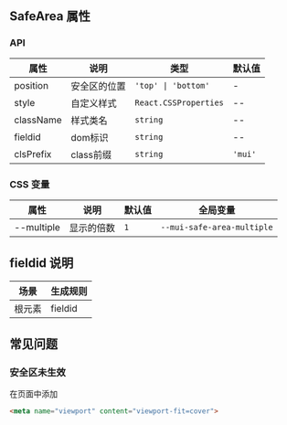 ## SafeArea 属性
### API
| 属性     | 说明         | 类型                | 默认值 |
| -------- | ------------ | ------------------- | ------ |
| position | 安全区的位置 | `'top' \| 'bottom'` | -      |
| style | 自定义样式   | `React.CSSProperties` | -- |   
|className | 样式类名 | `string` | -- |
|fieldid | dom标识 | `string` | -- |
|clsPrefix | class前缀 | `string` | `'mui'`|

### CSS 变量

| 属性       | 说明       | 默认值 | 全局变量                   |
| ---------- | ---------- | ------ | -------------------------- |
| --multiple | 显示的倍数 | `1`    | `--mui-safe-area-multiple` |

## fieldid 说明
| 场景             | 生成规则          |
| --------------- | ---------------- |
| 根元素           | fieldid      |

## 常见问题

### 安全区未生效
在页面中添加
```html
<meta name="viewport" content="viewport-fit=cover">
```
